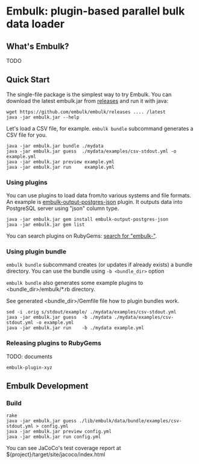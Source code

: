 # Embulk: plugin-based parallel bulk data loader

## What's Embulk?

TODO

## Quick Start

The single-file package is the simplest way to try Embulk. You can download the latest embulk.jar from [releases]() and run it with java:

```
wget https://github.com/embulk/embulk/releases .... /latest
java -jar embulk.jar --help
```

Let's load a CSV file, for example. `embulk bundle` subcommand generates a CSV file for you.

```
java -jar embulk.jar bundle ./mydata
java -jar embulk.jar guess  ./mydata/examples/csv-stdout.yml -o example.yml
java -jar embulk.jar preview example.yml
java -jar embulk.jar run     example.yml
```

### Using plugins

You can use plugins to load data from/to various systems and file formats.
An example is [embulk-output-postgres-json]() plugin. It outputs data into PostgreSQL server using "json" column type.

```
java -jar embulk.jar gem install embulk-output-postgres-json
java -jar embulk.jar gem list
```

You can search plugins on RubyGems: [search for "embulk-"](https://rubygems.org/search?utf8=%E2%9C%93&query=embulk-).

### Using plugin bundle

`embulk bundle` subcommand creates (or updates if already exists) a bundle directory.
You can use the bundle using `-b <bundle_dir>` option

`embulk bundle` also generates some example plugins to \<bundle_dir>/embulk/\*.rb directory.

See generated \<bundle_dir>/Gemfile file how to plugin bundles work.

```
sed -i .orig s/stdout/example/ ./mydata/examples/csv-stdout.yml
java -jar embulk.jar guess  -b ./mydata ./mydata/examples/csv-stdout.yml -o example.yml
java -jar embulk.jar run    -b ./mydata example.yml
```

### Releasing plugins to RubyGems

TODO: documents

```
embulk-plugin-xyz
```

## Embulk Development

### Build

```
rake
java -jar embulk.jar guess ./lib/embulk/data/bundle/examples/csv-stdout.yml > config.yml
java -jar embulk.jar preview config.yml
java -jar embulk.jar run config.yml
```

You can see JaCoCo's test coverage report at ${project}/target/site/jacoco/index.html

